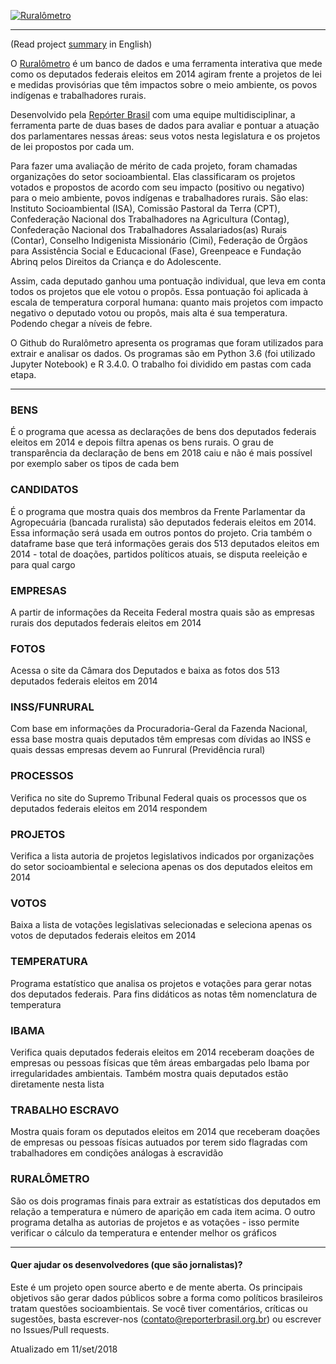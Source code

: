 [![Ruralômetro](doc/ruralometro.png)](https://ruralometro.reporterbrasil.org.br)

----
(Read project [summary](http://datadrivenjournalism.net/featured_projects/ruralometro_evaluating_how_brazils_congressmen_impact_socio_environment) in English)

O [Ruralômetro](https://ruralometro.reporterbrasil.org.br/) é um banco de dados e uma ferramenta interativa que mede como os deputados federais eleitos em 2014 agiram frente a projetos de lei e medidas provisórias que têm impactos sobre o meio ambiente, os povos indígenas e trabalhadores rurais.

Desenvolvido pela [Repórter Brasil](http://reporterbrasil.org.br/) com uma equipe multidisciplinar, a ferramenta parte de duas bases de dados para avaliar e pontuar a atuação dos parlamentares nessas áreas: seus votos nesta legislatura e os projetos de lei propostos por cada um.

Para fazer uma avaliação de mérito de cada projeto, foram chamadas organizações do setor socioambiental. Elas classificaram os projetos votados e propostos de acordo com seu impacto (positivo ou negativo) para o meio ambiente, povos indígenas e trabalhadores rurais. São elas: Instituto Socioambiental (ISA), Comissão Pastoral da Terra (CPT), Confederação Nacional dos Trabalhadores na Agricultura (Contag), Confederação Nacional dos Trabalhadores Assalariados(as) Rurais (Contar), Conselho Indigenista Missionário (Cimi), Federação de Órgãos para Assistência Social e Educacional (Fase), Greenpeace e Fundação Abrinq pelos Direitos da Criança e do Adolescente.

Assim, cada deputado ganhou uma pontuação individual, que leva em conta todos os projetos que ele votou o propôs. Essa pontuação foi aplicada à escala de temperatura corporal humana: quanto mais projetos com impacto negativo o deputado votou ou propôs, mais alta é sua temperatura. Podendo chegar a níveis de febre.

O Github do Ruralômetro apresenta os programas que foram utilizados para extrair e analisar os dados. Os programas são em Python 3.6 (foi utilizado Jupyter Notebook) e R 3.4.0. O trabalho foi dividido em pastas com cada etapa.

----

### BENS
É o programa que acessa as declarações de bens dos deputados federais eleitos em 2014 e depois filtra apenas os bens rurais. O grau de transparência da declaração de bens em 2018 caiu e não é mais possível por exemplo saber os tipos de cada bem

### CANDIDATOS
É o programa que mostra quais dos membros da Frente Parlamentar da Agropecuária (bancada ruralista) são deputados federais eleitos em 2014. Essa informação será usada em outros pontos do projeto. Cria também o dataframe base que terá informações gerais dos 513 deputados eleitos em 2014 - total de doações, partidos políticos atuais, se disputa reeleição e para qual cargo

### EMPRESAS
A partir de informações da Receita Federal mostra quais são as empresas rurais dos deputados federais eleitos em 2014

### FOTOS
Acessa o site da Câmara dos Deputados e baixa as fotos dos 513 deputados federais eleitos em 2014

### INSS/FUNRURAL
Com base em informações da Procuradoria-Geral da Fazenda Nacional, essa base mostra quais deputados têm empresas com dívidas ao INSS e quais dessas empresas devem ao Funrural (Previdência rural)

### PROCESSOS
Verifica no site do Supremo Tribunal Federal quais os processos que os deputados federais eleitos em 2014 respondem

### PROJETOS
Verifica a lista autoria de projetos legislativos indicados por organizações do setor socioambiental e seleciona apenas os dos deputados eleitos em 2014

### VOTOS
Baixa a lista de votações legislativas selecionadas e seleciona apenas os votos de deputados federais eleitos em 2014

### TEMPERATURA
Programa estatístico que analisa os projetos e votações para gerar notas dos deputados federais. Para fins didáticos as notas têm nomenclatura de temperatura

### IBAMA
Verifica quais deputados federais eleitos em 2014 receberam doações de empresas ou pessoas físicas que têm áreas embargadas pelo Ibama por irregularidades ambientais. Também mostra quais deputados estão diretamente nesta lista

### TRABALHO ESCRAVO
Mostra quais foram os deputados eleitos em 2014 que receberam doações de empresas ou pessoas físicas autuados por terem sido flagradas com trabalhadores em condições análogas à escravidão

### RURALÔMETRO
São os dois programas finais para extrair as estatísticas dos deputados em relação a temperatura e número de aparição em cada item acima. O outro programa detalha as autorias de projetos e as votações - isso permite verificar o cálculo da temperatura e entender melhor os gráficos

----

#### Quer ajudar os desenvolvedores (que são jornalistas)?
Este é um projeto open source aberto e de mente aberta. Os principais objetivos são gerar dados públicos sobre a forma como políticos brasileiros tratam questões socioambientais. Se você tiver comentários, críticas ou sugestões, basta escrever-nos (contato@reporterbrasil.org.br) ou escrever no Issues/Pull requests.


Atualizado em 11/set/2018
